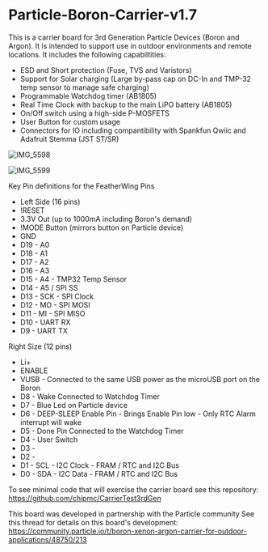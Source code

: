 # Particle-Boron-Carrier-v1.7
This is a carrier board for 3rd Generation Particle Devices (Boron and Argon).  It is intended to support use in outdoor environments and remote locations.  It includes the following capabiltities:
* ESD and Short protection (Fuse, TVS and Varistors)
* Support for Solar charging (Large by-pass cap on DC-In and TMP-32 temp sensor to manage safe charging)
* Programmable Watchdog timer (AB1805)
* Real Time Clock with backup to the main LiPO battery (AB1805)
* On/Off switch using a high-side P-MOSFETS
* User Button for custom usage
* Connectors for IO including compantibility with Spankfun Qwiic and Adafruit Stemma (JST ST/SR)

![IMG_5598](https://user-images.githubusercontent.com/6188397/113896743-38480800-9798-11eb-91e1-d70a0c5279e2.jpeg)

![IMG_5599](https://user-images.githubusercontent.com/6188397/113896760-3bdb8f00-9798-11eb-9fd7-45b0ed94a1b0.jpeg)

Key Pin definitions for the FeatherWing Pins
 * Left Side (16 pins)
 * !RESET
 * 3.3V Out (up to 1000mA including Boron's demand)
 * !MODE Button (mirrors button on Particle device)
 * GND
 * D19 - A0
 * D18 - A1
 * D17 - A2
 * D16 - A3
 * D15 - A4 - TMP32 Temp Sensor
 * D14 - A5 / SPI SS
 * D13 - SCK - SPI Clock
 * D12 - MO - SPI MOSI
 * D11 - MI - SPI MISO
 * D10 - UART RX
 * D9 - UART TX

 Right Size (12 pins)
 * Li+
 * ENABLE
 * VUSB - Connected to the same USB power as the microUSB port on the Boron
 * D8 -   Wake Connected to Watchdog Timer
 * D7 -   Blue Led on Particle device
 * D6 -   DEEP-SLEEP Enable Pin - Brings Enable Pin low - Only RTC Alarm interrupt will wake
 * D5 -   Done Pin Connected to the Watchdog Timer
 * D4 -   User Switch
 * D3 -
 * D2 -
 * D1 - SCL - I2C Clock -   FRAM / RTC and I2C Bus
 * D0 - SDA - I2C Data -    FRAM / RTC and I2C Bus

To see minimal code that will exercise the carrier board see this repository:
https://github.com/chipmc/CarrierTest3rdGen


 This board was developed in partnership with the Particle community See this thread for details on this board's development:
 https://community.particle.io/t/boron-xenon-argon-carrier-for-outdoor-applications/48750/213
